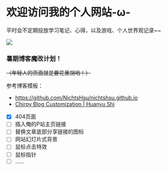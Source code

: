 # 欢迎访问我的个人网站-ω-

平时会不定期投放学习笔记、心得，以及游戏、个人世界观记录~~

![](https://cdn.jsdelivr.net/gh/Makicelse/image/img/202402192005865.jpg)

### 暑期博客魔改计划！

~~（年轻人的页面就是要花里胡哨！）~~

参考博客模板：

- https://github.com/NichtsHsu/nichtshsu.github.io  
- [Chirpy Blog Customization | Huanyu Shi](https://huanyushi.github.io/posts/chirpy-blog-customization/#3-修改侧边栏样式)

- [x] 404页面
- [ ] 插入俺的P站主页链接
- [ ] 替换文章底部分享链接的图标
- [ ] 网站幻灯片式背景
- [ ] 鼠标点击特效
- [ ] 鼠标指针
- [ ] ……